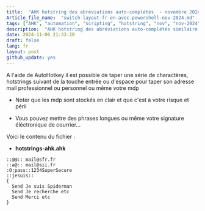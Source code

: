 ```yaml
--- 
title:  "AHK hotstring des abréviations auto-complétés  - novembre 2024"
Article_file_name:  "switch-layout-fr-en-avec-powershell-nov-2024.md"
tags: ["AHK", "automation", "scripting", "hotstring", "nov", "nov-2024"]
description:  "AHK hotstring des abréviations auto-complétés similaire aux alias via AutoHotKey"
date: 2024-11-06 21:33:29
draft: false 
lang: fr
layout: post
github_update: yes
---
```


A l'aide de AutoHotkey il est possible de taper une série de charactères, hotstrings suivant de la touche entrée ou d'espace pour taper son adresse mail professionnel ou personnel ou même votre mdp 

- Noter que les mdp sont stockés en clair et que c'est à votre risque et péril 


- Vous pouvez mettre des phrases longues ou même votre signature éléctronique de courrier...

Voici le contenu du fichier :
- **hotstrings-ahk.ahk**
```dotnetcli
::@@:: mail@sfr.fr
::a@:: mail@sii.fr
:O:pass::1234SuperSecure
::jesuis::
{
  Send Je suis Spiderman
  Send Je recherche etc
  Send Merci etc
}
```
